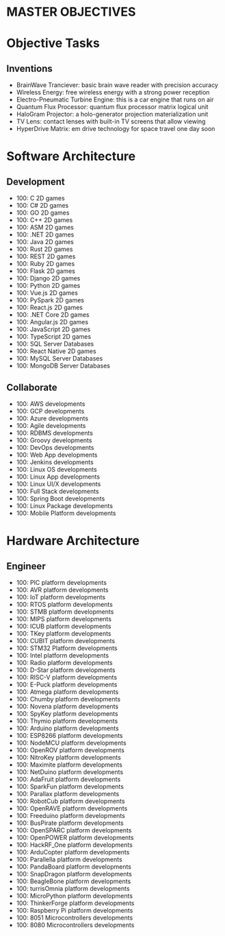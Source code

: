 # MASTER OBJECTIVES #

# Objective Tasks #

## Inventions

* BrainWave Tranciever: basic brain wave reader with precision accuracy
* Wireless Energy: free wireless energy with a strong power reception
* Electro-Pneumatic Turbine Engine: this is a car engine that runs on air
* Quantum Flux Processor: quantum flux processor matrix logical unit
* HaloGram Projector: a holo-generator projection materialization unit
* TV Lens: contact lenses with built-in TV screens that allow viewing
* HyperDrive Matrix: em drive technology for space travel one day soon


# Software Architecture

## Development

* 100: C 2D games
* 100: C# 2D games
* 100: GO 2D games
* 100: C++ 2D games
* 100: ASM 2D games
* 100: .NET 2D games
* 100: Java 2D games
* 100: Rust 2D games
* 100: REST 2D games
* 100: Ruby 2D games
* 100: Flask 2D games
* 100: Django 2D games
* 100: Python 2D games
* 100: Vue.js 2D games
* 100: PySpark 2D games
* 100: React.js 2D games
* 100: .NET Core 2D games
* 100: Angular.js 2D games
* 100: JavaScript 2D games
* 100: TypeScript 2D games
* 100: SQL Server Databases
* 100: React Native 2D games
* 100: MySQL Server Databases
* 100: MongoDB Server Databases

## Collaborate

* 100: AWS developments
* 100: GCP developments
* 100: Azure developments
* 100: Agile developments
* 100: RDBMS developments
* 100: Groovy developments
* 100: DevOps developments
* 100: Web App developments
* 100: Jenkins developments
* 100: Linux OS developments
* 100: Linux App developments
* 100: Linux UI/X developments
* 100: Full Stack developments
* 100: Spring Boot developments
* 100: Linux Package developments
* 100: Mobile Platform developments


# Hardware Architecture

## Engineer

* 100: PIC platform developments
* 100: AVR platform developments
* 100: IoT platform developments
* 100: RTOS platform developments
* 100: STMB platform developments
* 100: MIPS platform developments
* 100: ICUB platform developments
* 100: TKey platform developments
* 100: CUBIT platform developments
* 100: STM32 Platform developments
* 100: Intel platform developments
* 100: Radio platform developments
* 100: D-Star platform developments
* 100: RISC-V platform developments
* 100: E-Puck platform developments
* 100: Atmega platform developments
* 100: Chumby platform developments
* 100: Novena platform developments
* 100: SpyKey platform developments
* 100: Thymio platform developments
* 100: Arduino platform developments
* 100: ESP8266 platform developments
* 100: NodeMCU platform developments
* 100: OpenROV platform developments
* 100: NitroKey platform developments
* 100: Maximite platform developments
* 100: NetDuino platform developments
* 100: AdaFruit platform developments
* 100: SparkFun platform developments
* 100: Parallax platform developments
* 100: RobotCub platform developments
* 100: OpenRAVE platform developments
* 100: Freeduino platform developments
* 100: BusPirate platform developments
* 100: OpenSPARC platform developments
* 100: OpenPOWER platform developments
* 100: HackRF_One platform developments
* 100: ArduCopter platform developments
* 100: Parallella platform developments
* 100: PandaBoard platform developments
* 100: SnapDragon platform developments
* 100: BeagleBone platform developments
* 100: turrisOmnia platform developments
* 100: MicroPython platform developments
* 100: ThinkerForge platform developments
* 100: Raspberry Pi platform developments
* 100: 8051 Microcontrollers developments
* 100: 8080 Microcontrollers developments

